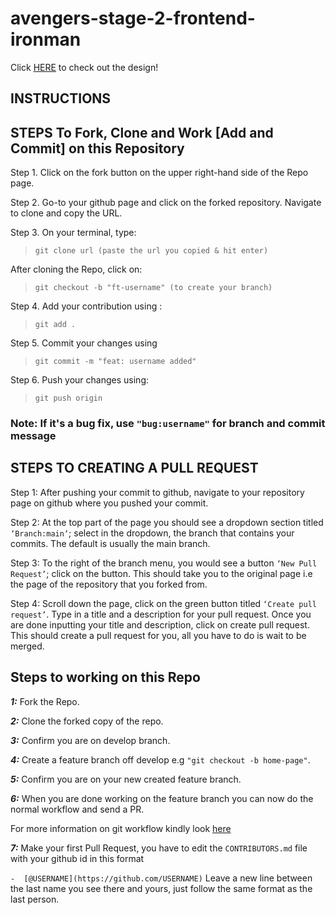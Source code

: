 # avengers-stage-2-frontend-ironman
Click [HERE](https://www.figma.com/file/hIdTALTgATjxyfZWVFn7Qk/SideHustle-Group-1-major-task-5?node-id=0%3A1) to check out the design!

## INSTRUCTIONS

## **STEPS** To Fork, Clone and Work [Add and Commit] on this Repository

Step 1. Click on the fork button on the upper right-hand side of the Repo page.

Step 2. Go-to your github page and click on the forked repository. Navigate to clone and copy the URL.

Step 3. On your terminal, type:

>`git clone url (paste the url you copied & hit enter)`

After cloning the Repo, click on:

>`git checkout -b "ft-username" (to create your branch)`

Step 4. Add your contribution using :

 >`git add .`

Step 5. Commit your changes using
  
  >`git commit -m "feat: username added"`

Step 6. Push your changes using:

>` git push origin `

### Note: If it's a bug fix, use `"bug:username"` for branch and commit message

## STEPS TO CREATING A PULL REQUEST

Step 1: After pushing your commit to github, navigate to your repository page on github where you pushed your commit.

Step 2: At the top part of the page you should see a dropdown section titled `‘Branch:main‘`; select in the dropdown, the branch that contains your commits. The default is usually the main branch.

Step 3: To the right of the branch menu, you would see a button `‘New Pull Request’`; click on the button. This should take you to the original page i.e the page of the repository that you forked from.

Step 4:  Scroll down the page, click on the green button titled `‘Create pull request’`. Type in a title and a description for your pull request. Once you are done inputting your title and description, click on create pull request. This should create a pull request for you, all you have to do is wait to be merged.

## Steps to working on this Repo

***1:*** Fork the Repo.

***2:*** Clone the forked copy of the repo.

***3:*** Confirm you are on develop branch.

***4:*** Create a feature branch off develop e.g `"git checkout -b home-page"`.

***5:*** Confirm you are on your new created feature branch.

***6:*** When you are done working on the feature branch you can now do the normal workflow and send a PR.

For more information on git workflow kindly look [here](https://www.atlassian.com/git/tutorials/comparing-workflows/gitflow-workflow)

***7:*** Make your first Pull Request, you have to edit the `CONTRIBUTORS.md` file with your github id in this format

```-  [@USERNAME](https://github.com/USERNAME)```
Leave a new line between the last name you see there and yours, just follow the same format as the last person.



